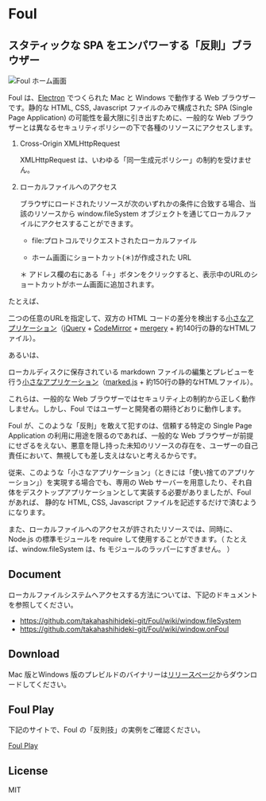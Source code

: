 # Foul

## スタティックな SPA をエンパワーする「反則」ブラウザー

![Foul ホーム画面](https://raw.githubusercontent.com/wiki/takahashihideki-git/Foul/images/foulHome.png)

Foul は、[Electron](http://electron.atom.io/) でつくられた Mac と Windows で動作する Web ブラウザーです。静的な HTML, CSS, Javascript ファイルのみで構成された SPA (Single Page Application) の可能性を最大限に引き出すために、一般的な Web ブラウザーとは異なるセキュリティポリシーの下で各種のリソースにアクセスします。

1. Cross-Origin XMLHttpRequest

   XMLHttpRequest は、いわゆる「同一生成元ポリシー」の制約を受けません。

2. ローカルファイルへのアクセス

   ブラウザにロードされたリソースが次のいずれかの条件に合致する場合、当該のリソースから window.fileSystem オブジェクトを通じてローカルファイルにアクセスすることができます。

   * file:プロトコルでリクエストされたローカルファイル

   * ホーム画面にショートカット(＊)が作成された URL

    ＊ アドレス欄の右にある「＋」ボタンをクリックすると、表示中のURLのショートカットがホーム画面に追加されます。

たとえば、

二つの任意のURLを指定して、双方の HTML コードの差分を検出する[小さなアプリケーション](http://takahashihideki-git.github.io/FoulPlay/diffTwoUrls.html)（[jQuery](https://jquery.com/) + [CodeMirror](https://codemirror.net/) + [mergery](https://github.com/wickedest/Mergely) + 約140行の静的なHTMLファイル）。

あるいは、

ローカルディスクに保存されている markdown  ファイルの編集とプレビューを行う[小さなアプリケーション](http://takahashihideki-git.github.io/FoulPlay/markdownEditor.html)（[marked.js](https://github.com/chjj/marked) + 約150行の静的なHTMLファイル）。

これらは、一般的な Web ブラウザーではセキュリティ上の制約から正しく動作しません。しかし、Foul ではユーザーと開発者の期待どおりに動作します。

Foul が、このような「反則」を敢えて犯すのは、信頼する特定の Single Page Application の利用に用途を限るのであれば、一般的な Web ブラウザーが前提にせざるをえない、悪意を隠し持った未知のリソースの存在を、ユーザーの自己責任において、無視しても差し支えはないと考えるからです。

従来、このような「小さなアプリケーション」（ときには「使い捨てのアプリケーション」）を実現する場合でも、専用の Web サーバーを用意したり、それ自体をデスクトップアプリケーションとして実装する必要がありましたが、Foul があれば、 静的な HTML, CSS, Javascript ファイルを記述するだけで済むようになります。

また、ローカルファイルへのアクセスが許されたリソースでは、同時に、Node.js の標準モジュールを require して使用することができます。（ たとえば、window.fileSystem は、fs モジュールのラッパーにすぎません。 ）

## Document

ローカルファイルシステムへアクセスする方法については、下記のドキュメントを参照してください。

* https://github.com/takahashihideki-git/Foul/wiki/window.fileSystem
* https://github.com/takahashihideki-git/Foul/wiki/window.onFoul

## Download

Mac 版とWindows 版のプレビルドのバイナリーは[リリースページ](https://github.com/takahashihideki-git/Foul/releases/)からダウンロードしてください。

## Foul Play

下記のサイトで、Foul の「反則技」の実例をご確認ください。

[Foul Play](http://takahashihideki-git.github.io/FoulPlay/doc/index.html)

## License

MIT
